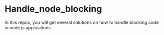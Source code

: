 # Handle_node_blocking
In this repos, you will get several solutions on how to handle blocking code in node.js applications
